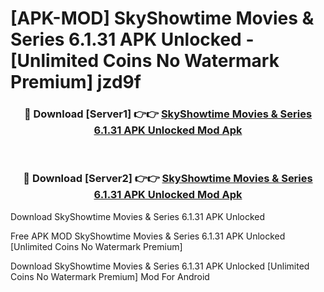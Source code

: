 # [APK-MOD] SkyShowtime  Movies & Series 6.1.31 APK Unlocked - [Unlimited Coins No Watermark Premium] jzd9f



<div align="center">
<h3>🔴 Download [Server1] 👉👉 <a href="https://momento.my/?title=SkyShowtime__Movies_&_Series_6.1.31_APK_Unlocked">SkyShowtime  Movies & Series 6.1.31 APK Unlocked Mod Apk</a></h3><br>

<h3>🔴 Download [Server2] 👉👉 <a href="https://momento.my/?title=SkyShowtime__Movies_&_Series_6.1.31_APK_Unlocked">SkyShowtime  Movies & Series 6.1.31 APK Unlocked Mod Apk</a></h3>
</div>



Download SkyShowtime  Movies & Series 6.1.31 APK Unlocked 

Free APK MOD SkyShowtime  Movies & Series 6.1.31 APK Unlocked [Unlimited Coins No Watermark Premium]

Download SkyShowtime  Movies & Series 6.1.31 APK Unlocked [Unlimited Coins No Watermark Premium] Mod For Android
